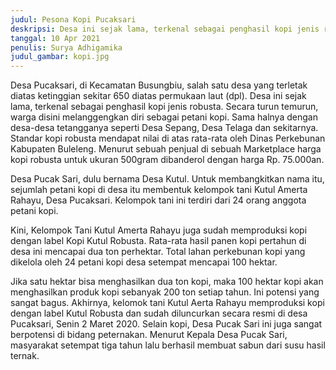 ```yaml
---
judul: Pesona Kopi Pucaksari
deskripsi: Desa ini sejak lama, terkenal sebagai penghasil kopi jenis robusta. Secara turun temurun
tanggal: 10 Apr 2021
penulis: Surya Adhigamika
judul_gambar: kopi.jpg
---
```

Desa Pucaksari, di Kecamatan Busungbiu, salah satu desa yang terletak diatas ketinggian sekitar 650 diatas permukaan laut (dpl). Desa ini sejak lama, terkenal sebagai penghasil kopi jenis robusta. Secara turun temurun, warga disini melanggengkan diri sebagai petani kopi. Sama halnya dengan desa-desa tetangganya seperti Desa Sepang, Desa Telaga dan sekitarnya. Standar kopi robusta mendapat nilai di atas rata-rata oleh Dinas Perkebunan Kabupaten Buleleng. Menurut sebuah penjual di sebuah Marketplace harga kopi robusta untuk ukuran 500gram dibanderol dengan harga Rp. 75.000an.

Desa Pucak Sari, dulu bernama Desa Kutul. Untuk membangkitkan nama itu, sejumlah petani kopi di desa itu membentuk kelompok tani Kutul Amerta Rahayu, Desa Pucaksari. Kelompok tani ini terdiri dari 24 orang anggota petani kopi.

Kini, Kelompok Tani Kutul Amerta Rahayu juga sudah memproduksi kopi dengan label Kopi Kutul Robusta.  Rata-rata hasil panen kopi pertahun di desa ini mencapai dua ton perhektar. Total lahan perkebunan kopi yang dikelola oleh 24 petani kopi desa setempat mencapai 100 hektar.

Jika satu hektar bisa menghasilkan dua ton kopi, maka 100 hektar kopi akan menghasilkan produk kopi sebanyak 200 ton setiap tahun. Ini potensi yang sangat bagus.  Akhirnya, kelomok tani Kutul Aerta Rahayu memproduksi kopi dengan label Kutul Robusta dan sudah diluncurkan secara resmi di desa Pucaksari, Senin 2 Maret 2020. Selain kopi, Desa Pucak Sari ini juga sangat berpotensi di bidang peternakan. Menurut Kepala Desa Pucak Sari, masyarakat setempat tiga tahun lalu berhasil membuat sabun dari susu hasil ternak.
